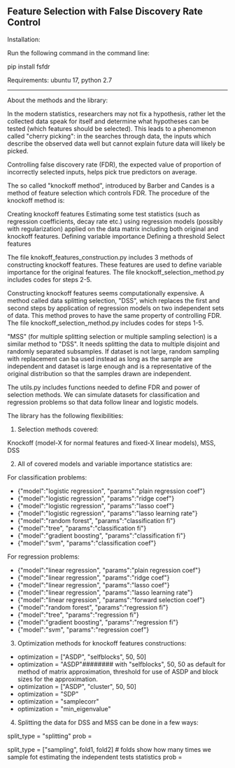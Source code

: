 

Feature Selection with False Discovery Rate Control
---------------------------------------


Installation:

Run the following command in the command line:

pip install fsfdr


Requirements:
ubuntu 17, python 2.7


----------------------------------------


About the methods and the library:

In the modern statistics, researchers may not fix a hypothesis, rather let the collected data speak for itself and determine what hypotheses can be tested (which features should be selected). This leads to a phenomenon called "cherry picking": in the searches through data, the inputs which describe the observed data well but cannot explain future data will likely be picked.

Controlling false discovery rate (FDR), the expected value of proportion of incorrectly selected inputs, helps pick true predictors on average.

The so called "knockoff method", introduced by Barber and Candes is a method of feature selection which controls FDR. The procedure of the knockoff method is:

Creating knockoff features
Estimating some test statistics (such as regression coefficients, decay rate etc.) using regression models (possibly with regularization) applied on the data matrix including both original and knockoff features.
Defining variable importance
Defining a threshold
Select features

The file knokoff_features_construction.py includes 3 methods of constructing knockoff features. These features are used to define variable importance for the original features. The file knockoff_selection_method.py includes codes for steps 2-5.

Constructing knockoff features seems computationally expensive. A method called data splitting selection, "DSS", which replaces the first and second steps by application of regression models on two independent sets of data. This method proves to have the same property of controlling FDR. The file knockoff_selection_method.py includes codes for steps 1-5.

"MSS" (for multiple splitting selection or multiple sampling selection) is a similar method to "DSS". It needs splitting the data to multiple disjoint and randomly separated subsamples. If dataset is not large, random sampling with replacement can ba used instead as long as the sample are independent and dataset is large enough and is a representative of the original distribution so that the samples drawn are independent.

The utils.py includes functions needed to define FDR and power of selection methods. We can simulate datasets for classification and regression problems so that data follow linear and logistic models.

The library has the following flexibilities:

1) Selection methods covered:

Knockoff (model-X for normal features and fixed-X linear models), MSS, DSS

2) All of covered models and variable importance statistics are:

For classification problems:

* {"model":"logistic regression", "params":"plain regression coef"}
* {"model":"logistic regression", "params":"ridge coef"}
* {"model":"logistic regression", "params":"lasso coef"}
* {"model":"logistic regression", "params":"lasso learning rate"}
* {"model":"random forest", "params":"classification fi"}
* {"model":"tree", "params":"classification fi"}
* {"model":"gradient boosting", "params":"classification fi"}
* {"model":"svm", "params":"classification coef"}

For regression problems:

* {"model":"linear regression", "params":"plain regression coef"}
* {"model":"linear regression", "params":"ridge coef"}
* {"model":"linear regression", "params":"lasso coef"}
* {"model":"linear regression", "params":"lasso learning rate"}
* {"model":"linear regression", "params":"forward selection coef"}
* {"model":"random forest", "params":"regression fi"}
* {"model":"tree", "params":"regression fi"}
* {"model":"gradient boosting", "params":"regression fi"}
* {"model":"svm", "params":"regression coef"}


3) Optimization methods for knockoff features constructions:

* optimization = ["ASDP", "selfblocks", 50, 50] 
* optimization = "ASDP"######## with "selfblocks", 50, 50 as default for method of matrix approximation, threshold for use of ASDP and block sizes for the approximation.
* optimization = ["ASDP", "cluster", 50, 50]
* optimization = "SDP"
* optimization = "samplecorr"
* optimization = "min_eigenvalue"


4) Splitting the data for DSS and MSS can be done in a few ways:

split_type = "splitting"
prob = <a value between zero and one showing the portion of training and validation sets>

split_type = ["sampling", fold1, fold2] # folds show how many times we sample fot estimating the independent tests statistics
prob = <a value between zero and one showing the portion of the simulated subsample of the original dataset.>

